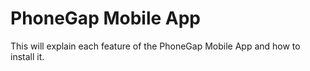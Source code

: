 # PhoneGap Mobile App

This will explain each feature of the PhoneGap Mobile App and how to install it.
